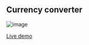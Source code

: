 ## Currency converter
![image](https://github.com/user-attachments/assets/ffae25b4-1ca8-4c40-a7b8-4e58baa444a2)


[Live demo](https://currency-converterabdu.vercel.app/)
